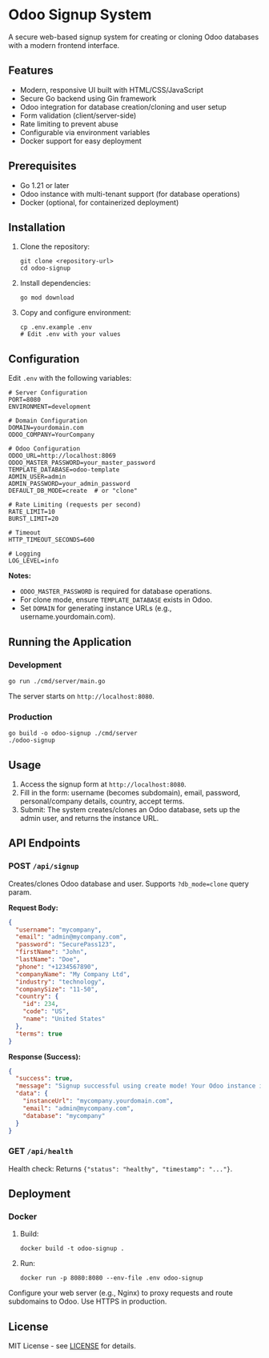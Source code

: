 # Odoo Signup System

A secure web-based signup system for creating or cloning Odoo databases with a modern frontend interface.

## Features

- Modern, responsive UI built with HTML/CSS/JavaScript
- Secure Go backend using Gin framework
- Odoo integration for database creation/cloning and user setup
- Form validation (client/server-side)
- Rate limiting to prevent abuse
- Configurable via environment variables
- Docker support for easy deployment

## Prerequisites

- Go 1.21 or later
- Odoo instance with multi-tenant support (for database operations)
- Docker (optional, for containerized deployment)

## Installation

1. Clone the repository:
   ```
   git clone <repository-url>
   cd odoo-signup
   ```

2. Install dependencies:
   ```
   go mod download
   ```

3. Copy and configure environment:
   ```
   cp .env.example .env
   # Edit .env with your values
   ```

## Configuration

Edit `.env` with the following variables:

```
# Server Configuration
PORT=8080
ENVIRONMENT=development

# Domain Configuration
DOMAIN=yourdomain.com
ODOO_COMPANY=YourCompany

# Odoo Configuration
ODOO_URL=http://localhost:8069
ODOO_MASTER_PASSWORD=your_master_password
TEMPLATE_DATABASE=odoo-template
ADMIN_USER=admin
ADMIN_PASSWORD=your_admin_password
DEFAULT_DB_MODE=create  # or "clone"

# Rate Limiting (requests per second)
RATE_LIMIT=10
BURST_LIMIT=20

# Timeout
HTTP_TIMEOUT_SECONDS=600

# Logging
LOG_LEVEL=info
```

**Notes:**
- `ODOO_MASTER_PASSWORD` is required for database operations.
- For clone mode, ensure `TEMPLATE_DATABASE` exists in Odoo.
- Set `DOMAIN` for generating instance URLs (e.g., username.yourdomain.com).

## Running the Application

### Development
```
go run ./cmd/server/main.go
```

The server starts on `http://localhost:8080`.

### Production
```
go build -o odoo-signup ./cmd/server
./odoo-signup
```

## Usage

1. Access the signup form at `http://localhost:8080`.
2. Fill in the form: username (becomes subdomain), email, password, personal/company details, country, accept terms.
3. Submit: The system creates/clones an Odoo database, sets up the admin user, and returns the instance URL.

## API Endpoints

### POST `/api/signup`
Creates/clones Odoo database and user. Supports `?db_mode=clone` query param.

**Request Body:**
```json
{
  "username": "mycompany",
  "email": "admin@mycompany.com",
  "password": "SecurePass123",
  "firstName": "John",
  "lastName": "Doe",
  "phone": "+1234567890",
  "companyName": "My Company Ltd",
  "industry": "technology",
  "companySize": "11-50",
  "country": {
    "id": 234,
    "code": "US",
    "name": "United States"
  },
  "terms": true
}
```

**Response (Success):**
```json
{
  "success": true,
  "message": "Signup successful using create mode! Your Odoo instance is ready.",
  "data": {
    "instanceUrl": "mycompany.yourdomain.com",
    "email": "admin@mycompany.com",
    "database": "mycompany"
  }
}
```

### GET `/api/health`
Health check: Returns `{"status": "healthy", "timestamp": "..."}`.

## Deployment

### Docker
1. Build:
   ```
   docker build -t odoo-signup .
   ```

2. Run:
   ```
   docker run -p 8080:8080 --env-file .env odoo-signup
   ```

Configure your web server (e.g., Nginx) to proxy requests and route subdomains to Odoo. Use HTTPS in production.

## License

MIT License - see [LICENSE](LICENSE) for details.